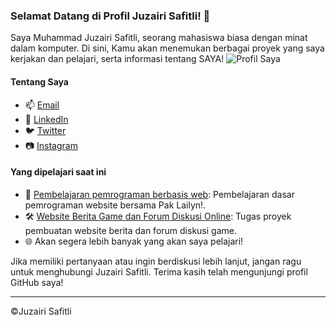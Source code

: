 ### Selamat Datang di Profil Juzairi Safitli! 👋

Saya Muhammad Juzairi Safitli, seorang mahasiswa biasa dengan minat dalam komputer. Di sini, Kamu akan menemukan berbagai proyek yang saya kerjakan dan pelajari, serta informasi tentang SAYA!
![Profil Saya]([https://gifdb.com/images/high/cute-patrick-star-spongebob-movie-fawjmaork655cni8.gif])

#### Tentang Saya

- 📫 [Email](mailto:airiagustus@gmail.com)
- 💼 [LinkedIn](https://www.linkedin.com/in/muhammad-juzairi-safitli)
- 🐦 [Twitter](https://twitter.com/@juzairisafitli)
- 📷 [Instagram](https://www.instagram.com/juzairi_safitli)


#### Yang dipelajari saat ini

- 🚀 [Pembelajaran pemrograman berbasis web](https://github.com/eeryyy282/HTML-with-mr.lailyn): Pembelajaran dasar pemrograman website bersama Pak Lailyn!.
- 🛠️ [Website Berita Game dan Forum Diskusi Online](https://github.com/eeryyy282/juzairigame-news): Tugas proyek pembuatan website berita dan forum diskusi game.
- 🌐 Akan segera lebih banyak yang akan saya pelajari!



Jika  memiliki pertanyaan atau ingin berdiskusi lebih lanjut, jangan ragu untuk menghubungi Juzairi Safitli. Terima kasih telah mengunjungi profil GitHub saya!

---
©Juzairi Safitli

